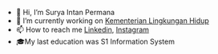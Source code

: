 - 👋 Hi, I’m Surya Intan Permana
- 🔭 I’m currently working on [Kementerian Lingkungan Hidup](https://kemenlh.go.id/)
- 📫 How to reach me [Linkedin](https://www.linkedin.com/in/surya-intan-permana-b60766214/), [Instagram](https://www.instagram.com/aaayrus_/)
- 🎓My last education was S1 Information System

<!---
yhaae01/yhaae01 is a ✨ special ✨ repository because its `README.md` (this file) appears on your GitHub profile.
You can click the Preview link to take a look at your changes.
--->
